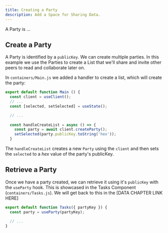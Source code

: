 ```yaml
---
title: Creating a Party
description: Add a Space for Sharing Data.
---
```


A Party is ...

## Create a Party

A Party is identified by a `publicKey`. We can create multiple parties. In this example we use the Parties to create a List that we'll share and invite other peers to read and collaborate later on.

In `containers/Main.js` we added a handler to create a list, which will create the party: 

```js
export default function Main () {
  const client = useClient();
  // ...
  const [selected, setSelected] = useState();

  // ...
  
  const handleCreateList = async () => {
    const party = await client.createParty();
    setSelected(party.publicKey.toString('hex'));
  }

```

The `handleCreateList` creates a new `Party` using the `client` and then sets the `selected` to a *hex* value of the party's publicKey.

## Retrieve a Party

Once we have a party created, we can retrieve it using it's `publicKey` with the `useParty` hook. This is showcased in the Tasks Component (`containers/Tasks.js`). We will get back to this in the [DATA CHAPTER LINK HERE]

```js
export default function Tasks({ partyKey }) {
  const party = useParty(partyKey);

  // ...
}  
```

